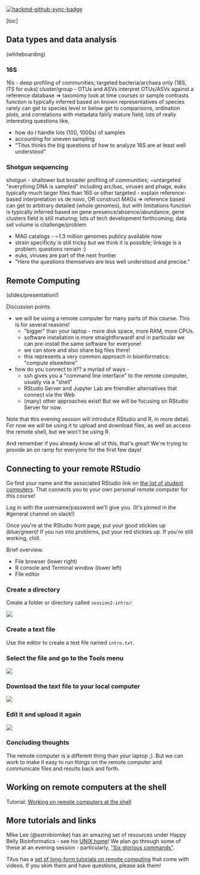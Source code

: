 [![hackmd-github-sync-badge](https://hackmd.io/vJKO85dLRF-kxEi5bxRs8Q/badge)](https://hackmd.io/vJKO85dLRF-kxEi5bxRs8Q)

[toc]

## Data types and data analysis

(whiteboarding)

### 16S

16s - deep profiling of communities; targeted
bacteria/archaea only (18S, ITS for euks)
cluster/group - OTUs and ASVs
interpret OTUs/ASVs against a reference database => taxonomy
look at time courses or sample contrasts
function is typically inferred based on known representatives of species
rarely can get to species level or below
get to comparisons, ordination plots, and correlations with metadata
fairly mature field; lots of really interesting questions like,
- how do I handle lots (100, 1000s) of samples
- accounting for uneven sampling
- "Titus thinks the big questions of how to analyze 16S are at least well understood"

### Shotgun sequencing

shotgun - shallower but broader profiling of communities; ~untargeted
"everything DNA is sampled" including arc/bac, viruses and phage, euks
typically much larger files than 16S or other targeted - explain
reference-based interpretation vs de novo, OR construct MAGs => reference based
can get to arbitrary detailed (whole genomes), but with limitations
function is typically inferred based on gene presence/absence/abundance, gene clusters
field is still maturing; lots of tech development forthcoming; data set volume is challenge/problem
- MAG catalogs - ~1.3 million genomes publicy available now
- strain specificity is still tricky but we think it is possible; linkage is a problem; questions remain :)
- euks, viruses are part of the next frontier
- "Here the questions themselves are less well understood and precise."

## Remote Computing

(slides/presentation!)

Discussion points

* we will be using a remote computer for many parts of this course. This is for several reasons!
    * "bigger" than your laptop - more disk space, more RAM, more CPUs.
    * software installation is more straightforward! and in particular we can pre-install the same software for everyone!
    * we can store and also share big files there!
    * this represents a very common approach in bioinformatics: "compute elsewhere"
* how do you connect to it?? a myriad of ways -
    * ssh gives you a "command line interface" to the remote computer, usually via a "shell"
    * RStudio Server and Jupyter Lab are friendlier alternatives that connect via the Web
    * (many) other approaches exist! But we will be focusing on RStudio Server for now.

Note that this evening session will introduce RStudio and R, in more detail. For now we will be using it to upload and download files, as well as access the remote shell, but we won't be using R.

And remember if you already know all of this, that's great! We're trying to provide an on ramp for everyone for the first few days!

## Connecting to your remote RStudio

Go find your name and the associated RStudio  link on [the list of student computers](https://hackmd.io/oz5sTY9KRCqdHHkM9iNJyg?view). That connects you to your own personal remote computer for this course!

Log in with the username/password we'll give you. (It's pinned in the #general channel on slack!)

Once you're at the RStudio front page, put your good stickies up (blue/green)! If you run into problems, put your red stickies up. If you're still working, chill.

Brief overview:

* File browser (lower right)
* R console and Terminal window (lower left)
* File editor

### Create a directory

Create a folder or directory called `session2-intro/`:

![](https://hackmd.io/_uploads/HycjpJwqh.png)

### Create a text file

Use the editor to create a text file named `intro.txt`.

### Select the file and go to the Tools menu


![](https://hackmd.io/_uploads/HkB6p1v5h.png)

### Download the text file to your local computer

![](https://hackmd.io/_uploads/HJNJAJDqn.png)

### Edit it and upload it again

![](https://hackmd.io/_uploads/B12ZR1P5h.png)

### Concluding thoughts

The remote computer is a different thing than your laptop ;). But we can work to make it easy to run things on the remote computer and communicate files and results back and forth.

## Working on remote computers at the shell

Tutorial: [Working on remote computers at the shell](https://hackmd.io/qtds9NkrTHSKnrrh2_I64Q?view)

## More tutorials and links

Mike Lee (@astrobiomike) has an amazing set of resources under Happy Belly Bioinformatics - see his [UNIX home](https://astrobiomike.github.io/unix/)! We plan go through some of these at an evening session - particularly, ["Six glorious commands"](https://astrobiomike.github.io/unix/six-glorious-commands).

Titus has a [set of long-form tutorials on remote computing](https://ngs-docs.github.io/2021-august-remote-computing/index.html) that come with videos. If you skim them and have questions, please ask them!
